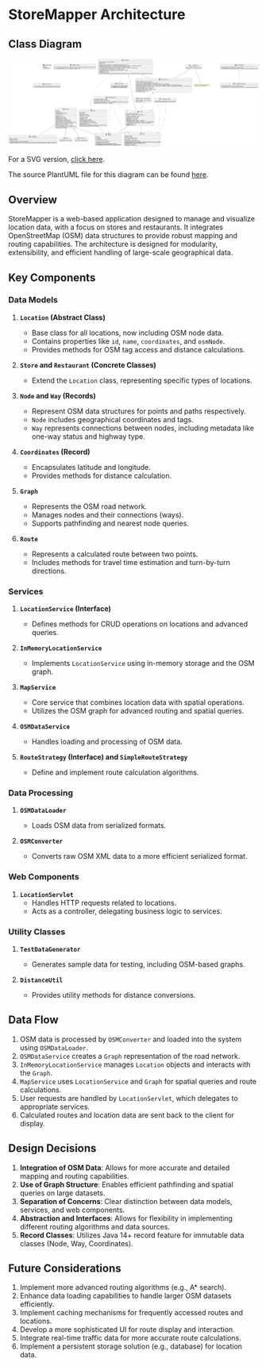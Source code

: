 # StoreMapper Architecture

## Class Diagram

![Class Diagram](images/ClassDiagramPostOSM.png)

For a SVG version, [click here](images/ClassDiagramPostOSM.svg).

The source PlantUML file for this diagram can be found [here](ClassDiagramPostOSM.puml).

## Overview

StoreMapper is a web-based application designed to manage and visualize location data, with a focus on stores and restaurants. It integrates OpenStreetMap (OSM) data structures to provide robust mapping and routing capabilities. The architecture is designed for modularity, extensibility, and efficient handling of large-scale geographical data.

## Key Components

### Data Models

1. **`Location` (Abstract Class)**
   - Base class for all locations, now including OSM node data.
   - Contains properties like `id`, `name`, `coordinates`, and `osmNode`.
   - Provides methods for OSM tag access and distance calculations.

2. **`Store` and `Restaurant` (Concrete Classes)**
   - Extend the `Location` class, representing specific types of locations.

3. **`Node` and `Way` (Records)**
   - Represent OSM data structures for points and paths respectively.
   - `Node` includes geographical coordinates and tags.
   - `Way` represents connections between nodes, including metadata like one-way status and highway type.

4. **`Coordinates` (Record)**
   - Encapsulates latitude and longitude.
   - Provides methods for distance calculation.

5. **`Graph`**
   - Represents the OSM road network.
   - Manages nodes and their connections (ways).
   - Supports pathfinding and nearest node queries.

6. **`Route`**
   - Represents a calculated route between two points.
   - Includes methods for travel time estimation and turn-by-turn directions.

### Services

1. **`LocationService` (Interface)**
   - Defines methods for CRUD operations on locations and advanced queries.

2. **`InMemoryLocationService`**
   - Implements `LocationService` using in-memory storage and the OSM graph.

3. **`MapService`**
   - Core service that combines location data with spatial operations.
   - Utilizes the OSM graph for advanced routing and spatial queries.

4. **`OSMDataService`**
   - Handles loading and processing of OSM data.

5. **`RouteStrategy` (Interface) and `SimpleRouteStrategy`**
   - Define and implement route calculation algorithms.

### Data Processing

1. **`OSMDataLoader`**
   - Loads OSM data from serialized formats.

2. **`OSMConverter`**
   - Converts raw OSM XML data to a more efficient serialized format.

### Web Components

1. **`LocationServlet`**
   - Handles HTTP requests related to locations.
   - Acts as a controller, delegating business logic to services.

### Utility Classes

1. **`TestDataGenerator`**
   - Generates sample data for testing, including OSM-based graphs.

2. **`DistanceUtil`**
   - Provides utility methods for distance conversions.

## Data Flow

1. OSM data is processed by `OSMConverter` and loaded into the system using `OSMDataLoader`.
2. `OSMDataService` creates a `Graph` representation of the road network.
3. `InMemoryLocationService` manages `Location` objects and interacts with the `Graph`.
4. `MapService` uses `LocationService` and `Graph` for spatial queries and route calculations.
5. User requests are handled by `LocationServlet`, which delegates to appropriate services.
6. Calculated routes and location data are sent back to the client for display.

## Design Decisions

1. **Integration of OSM Data**: Allows for more accurate and detailed mapping and routing capabilities.
2. **Use of Graph Structure**: Enables efficient pathfinding and spatial queries on large datasets.
3. **Separation of Concerns**: Clear distinction between data models, services, and web components.
4. **Abstraction and Interfaces**: Allows for flexibility in implementing different routing algorithms and data sources.
5. **Record Classes**: Utilizes Java 14+ record feature for immutable data classes (Node, Way, Coordinates).

## Future Considerations

1. Implement more advanced routing algorithms (e.g., A* search).
2. Enhance data loading capabilities to handle larger OSM datasets efficiently.
3. Implement caching mechanisms for frequently accessed routes and locations.
4. Develop a more sophisticated UI for route display and interaction.
5. Integrate real-time traffic data for more accurate route calculations.
6. Implement a persistent storage solution (e.g., database) for location data.